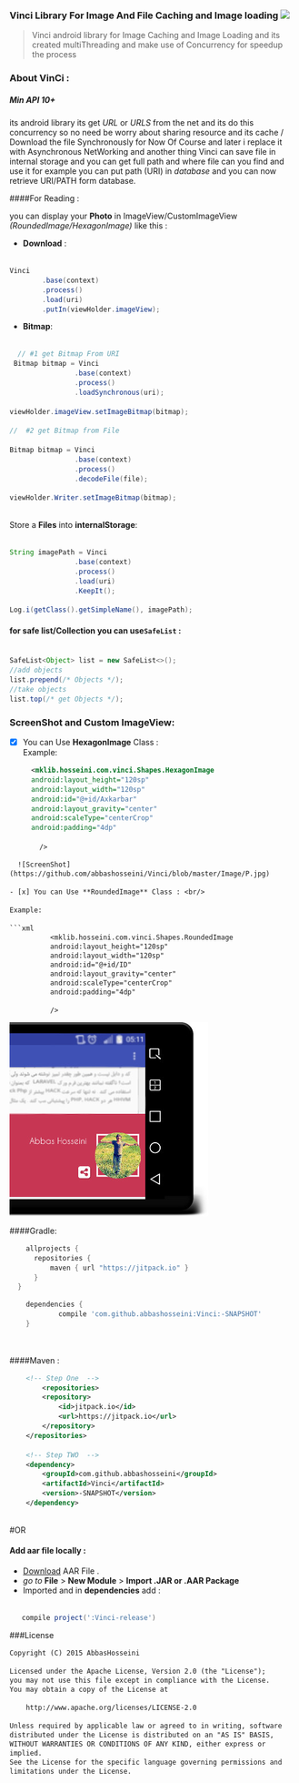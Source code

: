 ### Vinci Library For Image And File Caching and Image loading [![](https://jitpack.io/v/abbashosseini/Vinci.svg)](https://jitpack.io/#abbashosseini/Vinci)

>Vinci android library for Image Caching and Image Loading and its created multiThreading and make use of Concurrency for speedup the process

### About VinCi :

##### Min API 10+

its android library its get _URL_ or _URLS_ from the net and its do this concurrency so no need be worry about sharing resource and its cache / Download the file Synchronously for Now Of Course and later i replace it with Asynchronous NetWorking and another thing Vinci can save file in internal storage and you can get full path and where file can you find and use it for example you can put path (URI) in _database_ and you can now retrieve URI/PATH form database.

####For Reading :

you can display your **Photo** in ImageView/CustomImageView _(RoundedImage/HexagonImage)_ like this :

* **Download** :

```java

Vinci
        .base(context)
        .process()
        .load(uri)
        .putIn(viewHolder.imageView);

```

* **Bitmap**:

```java
  
  // #1 get Bitmap From URI
 Bitmap bitmap = Vinci
                .base(context)
                .process()
                .loadSynchronous(uri);

viewHolder.imageView.setImageBitmap(bitmap);
        
//  #2 get Bitmap from File

Bitmap bitmap = Vinci
                .base(context)
                .process()
                .decodeFile(file);

viewHolder.Writer.setImageBitmap(bitmap);
  
```



Store a **Files**  into **internalStorage**:

```java

String imagePath = Vinci
		        .base(context)
		        .process()
		        .load(uri)
		        .KeepIt();

Log.i(getClass().getSimpleName(), imagePath);
```

#### for safe list/Collection you can use`SafeList` :

```java

SafeList<Object> list = new SafeList<>();
//add objects
list.prepend(/* Objects */);
//take objects
list.top(/* get Objects */);

```


### ScreenShot and Custom ImageView:

- [x] You can Use **HexagonImage** Class : <br/>
Example:
  ```xml
    <mklib.hosseini.com.vinci.Shapes.HexagonImage
    android:layout_height="120sp"
    android:layout_width="120sp"
    android:id="@+id/Axkarbar"
    android:layout_gravity="center"
    android:scaleType="centerCrop"
    android:padding="4dp"
  
      />
```
  ![ScreenShot](https://github.com/abbashosseini/Vinci/blob/master/Image/P.jpg)

- [x] You can Use **RoundedImage** Class : <br/>

Example:
	
```xml
	      <mklib.hosseini.com.vinci.Shapes.RoundedImage
	      android:layout_height="120sp"
	      android:layout_width="120sp"
	      android:id="@+id/ID"
	      android:layout_gravity="center"
	      android:scaleType="centerCrop"
	      android:padding="4dp"
	      
	      />
```

![ScreenShot](https://github.com/abbashosseini/Vinci/blob/master/Image/L.jpg)
  
  
####Gradle:
  
  
  
  
  ```gradle
	  allprojects {
		repositories {
			maven { url "https://jitpack.io" }
		}
	}
```
```gradle	
	dependencies {
	        compile 'com.github.abbashosseini:Vinci:-SNAPSHOT'
	}

  
  ````
  
####Maven :

```xml
	<!-- Step One  -->
		<repositories>
		<repository>
		    <id>jitpack.io</id>
		    <url>https://jitpack.io</url>
		</repository>
	</repositories>
	
	<!-- Step TWO  -->
	<dependency>
	    <groupId>com.github.abbashosseini</groupId>
	    <artifactId>Vinci</artifactId>
	    <version>-SNAPSHOT</version>
	</dependency>



```

#OR

#### Add **aar** file locally  :

- [Download](https://github.com/abbashosseini/Vinci/raw/master/Vinci-release.aar) AAR File .
- _go to_ **File** > **New Module** > **Import .JAR or .AAR Package**
- Imported and in **dependencies** add :


 ```gradle	
 
	compile project(':Vinci-release')		

``` 

###License

	Copyright (C) 2015 AbbasHosseini
	
	Licensed under the Apache License, Version 2.0 (the "License");
	you may not use this file except in compliance with the License.
	You may obtain a copy of the License at
	
	    http://www.apache.org/licenses/LICENSE-2.0
	
	Unless required by applicable law or agreed to in writing, software
	distributed under the License is distributed on an "AS IS" BASIS,
	WITHOUT WARRANTIES OR CONDITIONS OF ANY KIND, either express or implied.
	See the License for the specific language governing permissions and
	limitations under the License.
